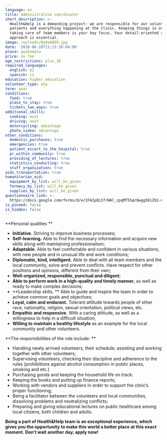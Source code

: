 ```yaml
---
language: en
title: Administrative coordinator
short_description: >-
  Health&Help is a demanding project: we are responsible for our volunteers,
  patients and everything happening at the clinic. Keeping things in order and
  taking care of team members is your key focus. Your detail-oriented and loving
  approach is essential.
image: /uploads/0q4a6889.jpg
date: '2018-06-19T11:13:30-04:00'
place: guatemala
price: no fee
age_restrictions: plus_18
required_languages:
  english: b2
  spanish: c1
education: higher_education
volunteer_type: any
term: year
conditions:
  food: true
  place_to_stay: true
  tickets_two_ways: true
additional_skills:
  cooking: must
  driving: must
  motorcycling: advantage
  photo_video: advantage
other_conditions:
  domestic_purchases: true
  emergencies: true
  patient_escort_to_the_hospital: true
  pr_within_community: true
  providing_of_lectures: true
  statistics_conducting: true
  stuff_organization: true
aids_transportation: true
humanitarian_aid:
  equipment_by_list: will_be_given
  farmacy_by_list: will_be_given
  supplies_by_list: will_be_given
questionnaire_link: >-
  https://docs.google.com/forms/d/e/1FAIpQLSfrWAl_zpqMT55qrQwgg58iZU1-nTT3GtTcCzGVFVkQcIRw4w/viewform
is_pinned: false
is_hidden: false
---
```

**Personal qualities
**

* **Initiative.** Striving to improve business processes;
* **Self-learning.** Able to find the necessary information and acquire new skills along with maintaining professionalism;
* **Adaptable.** Able to feel comfortable and confident in various situations, with new people and in unusual life and work conditions;
* **Diplomatic, kind, intelligent.** Able to deal with all team members and the local community, solve and prevent conflicts. Have respect for other positions and opinions, different from their own;
* **Well-organized, responsible, punctual and diligent**;
* **Able to perform work in a high-quality and timely manner**, as well as ready to make complex decisions;
* **Leadership skills.
  ** Able to guide and inspire the team in order to achieve common goals and objectives;
* **Loyal, calm and endurant.** Tolerant attitude towards people of other race, nationality, religion, sexual orientation, political views, etc.
* **Empathic and responsive.** With a caring attitude, as well as a willingness to help in a difficult situation;
* **Willing to maintain a healthy lifestyle** as an example for the local community and other volunteers.

**The responsibilities of the role include:
**

* Handling newly arrived volunteers, their schedule; assisting and working together with other volunteers;
* Supervising volunteers, checking their discipline and adherence to the rules (prohibitions against alcohol consumption in public places, smoking and etc.)
* Purchasing goods and keeping the household life on track:
* Keeping the books and putting up finance reports;
* Working with vendors and suppliers in order to support the clinic’s proper functioning;
* Being a facilitator between the volunteers and local communities, dissolving problems and neutralizing conflicts;
* Preparing and giving educational lectures on public healthcare among local citizens, both children and adults.



**Being a part of Health&Help team is an exceptional experience, which gives you the opportunity to make this world a better place at this exact moment. Don’t wait another day, apply now!**
